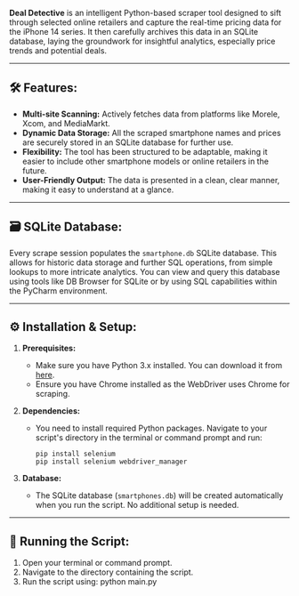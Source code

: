 
**Deal Detective** is an intelligent Python-based scraper tool designed to sift through selected online retailers and capture the real-time pricing data for the iPhone 14 series. It then carefully archives this data in an SQLite database, laying the groundwork for insightful analytics, especially price trends and potential deals.

---

## 🛠️ Features:

- **Multi-site Scanning:** Actively fetches data from platforms like Morele, Xcom, and MediaMarkt.
- **Dynamic Data Storage:** All the scraped smartphone names and prices are securely stored in an SQLite database for further use.
- **Flexibility:** The tool has been structured to be adaptable, making it easier to include other smartphone models or online retailers in the future.
- **User-Friendly Output:** The data is presented in a clean, clear manner, making it easy to understand at a glance.

---

## 🗃️ SQLite Database:

Every scrape session populates the `smartphone.db` SQLite database. This allows for historic data storage and further SQL operations, from simple lookups to more intricate analytics. You can view and query this database using tools like DB Browser for SQLite or by using SQL capabilities within the PyCharm environment.

---

## ⚙️ Installation & Setup:

1. **Prerequisites:**
    - Make sure you have Python 3.x installed. You can download it from [here](https://www.python.org/downloads/).
    - Ensure you have Chrome installed as the WebDriver uses Chrome for scraping.

2. **Dependencies:** 
    - You need to install required Python packages. Navigate to your script's directory in the terminal or command prompt and run: 
      ```
      pip install selenium
      pip install selenium webdriver_manager
      ```

3. **Database:** 
    - The SQLite database (`smartphones.db`) will be created automatically when you run the script. No additional setup is needed.

---

## 🚀 Running the Script:

1. Open your terminal or command prompt.
2. Navigate to the directory containing the script.
3. Run the script using: python main.py

